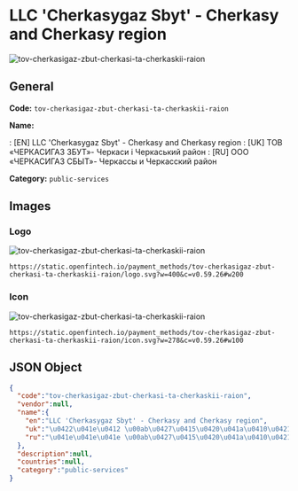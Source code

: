 
# LLC 'Cherkasygaz Sbyt' - Cherkasy and Cherkasy region 
![tov-cherkasigaz-zbut-cherkasi-ta-cherkaskii-raion](https://static.openfintech.io/payment_methods/tov-cherkasigaz-zbut-cherkasi-ta-cherkaskii-raion/logo.svg?w=400&c=v0.59.26#w200)  

## General 
**Code:** `tov-cherkasigaz-zbut-cherkasi-ta-cherkaskii-raion` 
 
**Name:** 
 
:	[EN] LLC 'Cherkasygaz Sbyt' - Cherkasy and Cherkasy region 
:	[UK] ТОВ «ЧЕРКАСИГАЗ ЗБУТ»- Черкаси і Черкаський район 
:	[RU] ООО «ЧЕРКАСИГАЗ СБЫТ»- Черкассы и Черкасский район 
 
**Category:** `public-services` 
 

## Images 

### Logo 
![tov-cherkasigaz-zbut-cherkasi-ta-cherkaskii-raion](https://static.openfintech.io/payment_methods/tov-cherkasigaz-zbut-cherkasi-ta-cherkaskii-raion/logo.svg?w=400&c=v0.59.26#w200)  

```
https://static.openfintech.io/payment_methods/tov-cherkasigaz-zbut-cherkasi-ta-cherkaskii-raion/logo.svg?w=400&c=v0.59.26#w200
```  

### Icon 
![tov-cherkasigaz-zbut-cherkasi-ta-cherkaskii-raion](https://static.openfintech.io/payment_methods/tov-cherkasigaz-zbut-cherkasi-ta-cherkaskii-raion/icon.svg?w=278&c=v0.59.26#w100)  

```
https://static.openfintech.io/payment_methods/tov-cherkasigaz-zbut-cherkasi-ta-cherkaskii-raion/icon.svg?w=278&c=v0.59.26#w100
```  

## JSON Object 

```json
{
  "code":"tov-cherkasigaz-zbut-cherkasi-ta-cherkaskii-raion",
  "vendor":null,
  "name":{
    "en":"LLC 'Cherkasygaz Sbyt' - Cherkasy and Cherkasy region",
    "uk":"\u0422\u041e\u0412 \u00ab\u0427\u0415\u0420\u041a\u0410\u0421\u0418\u0413\u0410\u0417 \u0417\u0411\u0423\u0422\u00bb- \u0427\u0435\u0440\u043a\u0430\u0441\u0438 \u0456 \u0427\u0435\u0440\u043a\u0430\u0441\u044c\u043a\u0438\u0439 \u0440\u0430\u0439\u043e\u043d",
    "ru":"\u041e\u041e\u041e \u00ab\u0427\u0415\u0420\u041a\u0410\u0421\u0418\u0413\u0410\u0417 \u0421\u0411\u042b\u0422\u00bb- \u0427\u0435\u0440\u043a\u0430\u0441\u0441\u044b \u0438 \u0427\u0435\u0440\u043a\u0430\u0441\u0441\u043a\u0438\u0439 \u0440\u0430\u0439\u043e\u043d"
  },
  "description":null,
  "countries":null,
  "category":"public-services"
}
```  
